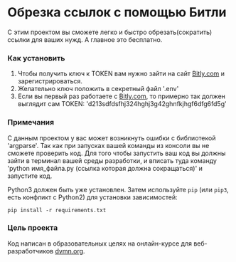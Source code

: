 # Обрезка ссылок с помощью Битли

С этим проектом вы сможете легко и быстро обрезать(сократить) ссылки для ваших нужд. А главное это бесплатно.

### Как установить


1. Чтобы получить ключ к TOKEN вам нужно зайти на сайт [Bitly.com](https://bitly.com/) и зарегистрироваться.
2. Желательно ключ положить в секретный файл '.env'
3. Если вы первый раз работаете с [Bitly.com](https://bitly.com/), то примерно так должен выглядит сам TOKEN: 'd213sdfdsfhj324hghj3g42ghnfkjhgf6dfg6fd5g'

### Примечания

С данным проектом у вас может возникнуть ошибки с библиотекой 'argparse'. Так как при запусках вашей команды из консоли вы не сможете проверить код. Для того чтобы запустить ваш код вы должны зайти в терминал вашей среды разработки, и вписать туда команду 'python имя_файла.py (ссылка которая должна сокращаться)' и запустите код.

Python3 должен быть уже установлен. 
Затем используйте `pip` (или `pip3`, есть конфликт с Python2) для установки зависимостей:
```
pip install -r requirements.txt
```

### Цель проекта

Код написан в образовательных целях на онлайн-курсе для веб-разработчиков [dvmn.org](https://dvmn.org/).



